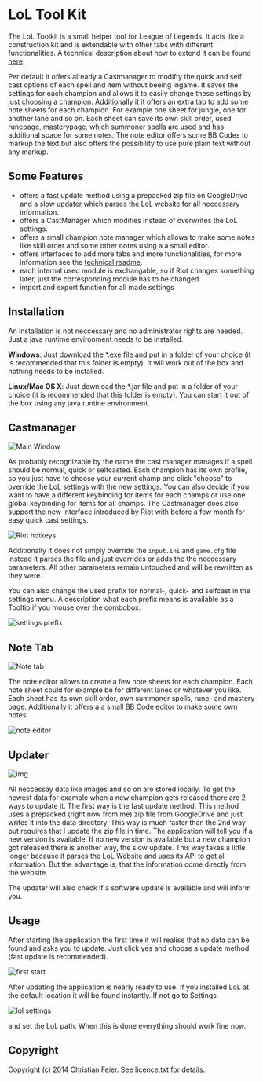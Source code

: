 # LoL Tool Kit

The LoL Toolkit is a small helper tool for League of Legends. It acts like a construction kit and is extendable with other tabs with different functionalities. A technical description about how to extend it can be found [here](TODO).

Per default it offers already a Castmanager to modifty the quick and self cast options of each spell and item without beeing ingame. It saves the settings for each champion and allows it to easily change these settings by just choosing a champion. Additionally it it offers an extra tab to add some note sheets for each champion. For example one sheet for jungle, one for another lane and so on. Each sheet can save its own skill order, used runepage, masterypage, which summoner spells are used and has additional space for some notes. The note editor offers some BB Codes to markup the text but also offers the possibility to use pure plain text without any markup.


## Some Features

* offers a fast update method using a prepacked zip file on GoogleDrive and a slow updater which parses the LoL website for all neccessary information.
* offers a CastManager which modifies instead of overwrites the LoL settings.
* offers a small champion note manager which allows to make some notes like skill order and some other notes using a a small editor.
* offers interfaces to add more tabs and more functionalities, for more information see the [technical readme](TODO).
* each internal used module is exchangable, so if Riot changes something later, just the corresponding module has to be changed.
* import and export function for all made settings


## Installation

An installation is not neccessary and no administrator rights are needed. Just a java runtime environment needs to be installed. 

**Windows**:
Just download the \*.exe file and put in a folder of your choice (it is recommended that this folder is empty). It will work out of the box and nothing needs to be installed.

**Linux/Mac OS X**:
Just download the \*.jar file and put in a folder of your choice (it is recommended that this folder is empty). You can start it out of the box using any java runtine environment.



## Castmanager

![Main Window](https://docs.google.com/uc?authuser=0&id=0B_RbeehtjF99U05wUWxaVWpGY1U&export=download)

As probably recognizable by the name the cast manager manages if a spell should be normal, quick or selfcasted. Each champion has its own profile, so you just have to choose your current champ and click "choose" to override the LoL settings with the new settings. You can also decide if you want to have a different keybinding for items for each champs or use one global keybinding for items for all champs. 
The Castmanager does also support the new Interface introduced by Riot with before a few month for easy quick cast settings.

![Riot hotkeys](https://docs.google.com/uc?authuser=0&id=0B_RbeehtjF99ejdfeDZSbEgyTHM&export=download)

Additionally it does not simply override the `input.ini` and `game.cfg` file instead it parses the file and just overrides or adds the the neccessary parameters. All other parameters remain untouched and will be rewritten as they were.

You can also change the used prefix for normal-, quick- and selfcast in the settings menu. A description what each prefix means is available as a Tooltip if you mouse over the combobox.

![settings prefix](https://docs.google.com/uc?authuser=0&id=0B_RbeehtjF99cjdzak0xcGhndW8&export=download)

## Note Tab

![Note tab](https://docs.google.com/uc?authuser=0&id=0B_RbeehtjF99WmxjU2RhZTY1cms&export=download)

The note editor allows to create a few note sheets for each champion. Each note sheet could for example be for different lanes or whatever you like. Each sheet has its own skill order, own summoner spells, rune- and mastery page. Additionally it offers a a small BB Code editor to make some own notes.

![note editor](https://docs.google.com/uc?authuser=0&id=0B_RbeehtjF99dFNJR3JnS2pnams&export=download)


## Updater

![img](https://docs.google.com/uc?authuser=0&id=0B_RbeehtjF99OVJvMi1SeVdlSTQ&export=download)

All neccessay data like images and so on are stored locally. To get the newest data for example when a new champion gets released there are 2 ways to update it. The first way is the fast update method. This method uses a prepacked (right now from me) zip file from GoogleDrive and just writes it into the data directory. This way is much faster than the 2nd way but requires that I update the zip file in time. The application will tell you if a new version is available. If no new version is available but a new champion got released there is another way, the slow update. This way takes a little longer because it parses the LoL Website and uses its API to get all information. But the advantage is, that the information come directly from the website.

The updater will also check if a software update is available and will inform you.


## Usage

After starting the application the first time it will realise that no data can be found and asks you to update. Just click yes and choose a update method (fast update is recommended).

![first start](https://docs.google.com/uc?authuser=0&id=0B_RbeehtjF99LURfalE1QkdJVm8&export=download)

After updating the application is nearly ready to use.
If you installed LoL at the default location it will be found instantly. If not go to Settings 

![lol settings](https://docs.google.com/uc?authuser=0&id=0B_RbeehtjF99VWJvUDN1TkhtZWs&export=download)

and set the LoL path. When this is done everything should work fine now.


## Copyright

Copyright (c) 2014 Christian Feier. See licence.txt for details.